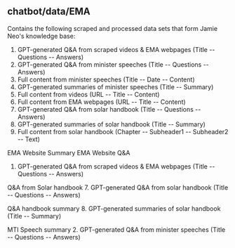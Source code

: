 ## chatbot/data/EMA

Contains the following scraped and processed data sets that form Jamie Neo's knowledge base:

1. GPT-generated Q&A from scraped videos & EMA webpages (Title -- Questions -- Answers)
2. GPT-generated Q&A from minister speeches (Title -- Questions -- Answers)
3. Full content from minister speeches (Title -- Date -- Content)
4. GPT-generated summaries of minister speeches (Title -- Summary)
5. Full content from videos (URL -- Title -- Content)
6. Full content from EMA webpages (URL -- Title -- Content)
7. GPT-generated Q&A from solar handbook (Title -- Questions -- Answers)
8. GPT-generated summaries of solar handbook (Title -- Summary)
9. Full content from solar handbook (Chapter -- Subheader1 -- Subheader2 -- Text)


EMA Website Summary
EMA Website Q&A
1. GPT-generated Q&A from scraped videos & EMA webpages (Title -- Questions -- Answers)

Q&A from Solar handbook
7. GPT-generated Q&A from solar handbook (Title -- Questions -- Answers)

Q&A handbook summary
8. GPT-generated summaries of solar handbook (Title -- Summary)

MTI Speech summary
2. GPT-generated Q&A from minister speeches (Title -- Questions -- Answers)
